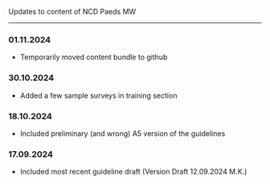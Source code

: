 Updates to content of NCD Paeds MW
***

### 01.11.2024

* Temporarily moved content bundle to github

### 30.10.2024

* Added a few sample surveys in training section
 
### 18.10.2024

* Included preliminary (and wrong) A5 version of the guidelines

### 17.09.2024

* Included most recent guideline draft (Version Draft 12.09.2024 M.K.)
